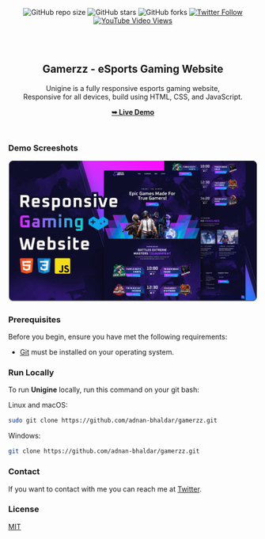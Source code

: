 <div align="center">
  
  ![GitHub repo size](https://img.shields.io/github/repo-size/adnan-bhaldar/gamerzz)
  ![GitHub stars](https://img.shields.io/github/stars/adnan-bhaldar/gamerzz?style=social)
  ![GitHub forks](https://img.shields.io/github/forks/adnan-bhaldar/gamerzz?style=social)
[![Twitter Follow](https://img.shields.io/twitter/follow/Adnan__Bhaldar?style=social)](https://twitter.com/intent/follow?screen_name=Adnan__Bhaldar)
  [![YouTube Video Views](https://img.shields.io/youtube/views/FAo8xeq4NKw?style=social)](https://youtu.be/FAo8xeq4NKw)

  <br />
  <br />

  <h2 align="center">Gamerzz - eSports Gaming Website</h2>

  Unigine is a fully responsive esports gaming website, <br />Responsive for all devices, build using HTML, CSS, and JavaScript.

  <a href="https://adnan-bhaldar.github.io/Gamerzz"><strong>➥ Live Demo</strong></a>

</div>

<br />

### Demo Screeshots

![Unigine Desktop Demo](./readme-images/desktop.png "Desktop Demo")

### Prerequisites

Before you begin, ensure you have met the following requirements:

* [Git](https://git-scm.com/downloads "Download Git") must be installed on your operating system.

### Run Locally

To run **Unigine** locally, run this command on your git bash:

Linux and macOS:

```bash
sudo git clone https://github.com/adnan-bhaldar/gamerzz.git
```

Windows:

```bash
git clone https://github.com/adnan-bhaldar/gamerzz.git
```

### Contact

If you want to contact with me you can reach me at [Twitter](https://www.twitter.com/Adnan__Bhaldar).

### License

[MIT](https://choosealicense.com/licenses/mit/)
